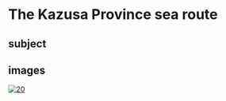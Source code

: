# The Kazusa Province sea route

## subject

## images

[![20](https://upload.wikimedia.org/wikipedia/commons/thumb/a/a1/The_Kazusa_sea_route.jpg/290px-The_Kazusa_sea_route.jpg)](https://en.wikipedia.org/wiki/File:The_Kazusa_sea_route.jpg)
